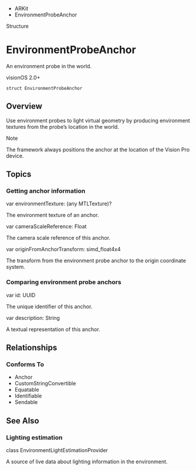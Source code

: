 

- ARKit
-  EnvironmentProbeAnchor 

Structure

# EnvironmentProbeAnchor

An environment probe in the world.

visionOS 2.0+

``` source
struct EnvironmentProbeAnchor
```

## Overview

Use environment probes to light virtual geometry by producing environment textures from the probe’s location in the world.

Note

The framework always positions the anchor at the location of the Vision Pro device.

## Topics

### Getting anchor information

var environmentTexture: (any MTLTexture)?

The environment texture of an anchor.

var cameraScaleReference: Float

The camera scale reference of this anchor.

var originFromAnchorTransform: simd_float4x4

The transform from the environment probe anchor to the origin coordinate system.

### Comparing environment probe anchors

var id: UUID

The unique identifier of this anchor.

var description: String

A textual representation of this anchor.

## Relationships

### Conforms To

- Anchor
- CustomStringConvertible
- Equatable
- Identifiable
- Sendable

## See Also

### Lighting estimation

class EnvironmentLightEstimationProvider

A source of live data about lighting information in the environment.

